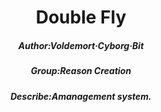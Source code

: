 <center>
    <h1>Double Fly</h1>
    <h5>Author:Voldemort·Cyborg·Bit</h5>
    <h5>Group:Reason Creation</h5>
    <h5>Describe:Amanagement system.</h5>
</center>